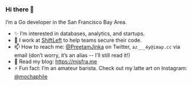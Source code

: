 ### Hi there 👋

I’m a Go developer in the San Francisco Bay Area.

- ✨ I’m interested in databases, analytics, and startups.
- 💼 I work at [ShiftLeft](https://www.shiftleft.io) to help teams secure their code.
- 📫 How to reach me: [@PreetamJinka](https://twitter.com/preetamjinka) on Twitter, `az___4y@imap.cc` via email (don’t worry, it’s an alias -- I’ll still read it!)
- 📓 Read my blog: https://misfra.me
- ⚡ Fun fact: I’m an amateur barista. Check out my latte art on Instagram: [@mochaphile](https://www.instagram.com/mochaphile/)
